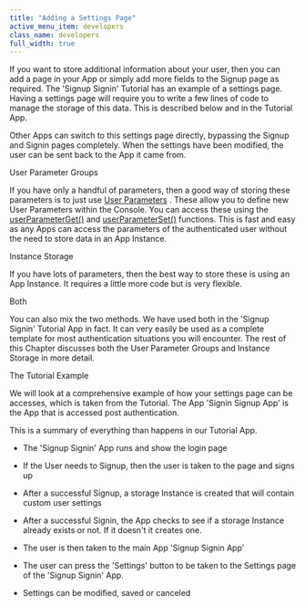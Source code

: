```yaml
---
title: "Adding a Settings Page"
active_menu_item: developers
class_name: developers
full_width: true
---
```



If you want to store additional information about your user, then you can add a page in your App or simply add more fields to the Signup page as required. The 'Signup Signin' Tutorial has an example of a settings page. Having a settings page will require you to write a few lines of code to manage the storage of this data. This is described below and in the Tutorial App.

Other Apps can switch to this settings page directly, bypassing the Signup and Signin pages completely. When the settings have been modified, the user can be sent back to the App it came from.

User Parameter Groups

If you have only a handful of parameters, then a good way of storing these parameters is to just use [User Parameters](../../../the-console/console-tabs/more/account-variables/user-parameters/index) . These allow you to define new User Parameters within the Console. You can access these using the [userParameterGet()](../../../../scripting-apis/client-api/app-functions/userparameterget) and [userParameterSet()](../../../../scripting-apis/client-api/app-functions/userparameterset) functions. This is fast and easy as any Apps can access the parameters of the authenticated user without the need to store data in an App Instance.

Instance Storage

If you have lots of parameters, then the best way to store these is using an App Instance. It requires a little more code but is very flexible.

Both

You can also mix the two methods. We have used both in the 'Signup Signin' Tutorial App in fact. It can very easily be used as a complete template for most authentication situations you will encounter. The rest of this Chapter discusses both the User Parameter Groups and Instance Storage in more detail.

The Tutorial Example

We will look at a comprehensive example of how your settings page can be accesses, which is taken from the Tutorial. The App 'Signin Signup App' is the App that is accessed post authentication.

This is a summary of everything than happens in our Tutorial App.

 - The 'Signup Signin' App runs and show the login page

 - If the User needs to Signup, then the user is taken to the page and signs up

 - After a successful Signup, a storage Instance is created that will contain custom user settings

 - After a successful Signin, the App checks to see if a storage Instance already exists or not. If it doesn't it creates one.

 - The user is then taken to the main App 'Signup Signin App'

 - The user can press the 'Settings' button to be taken to the Settings page of the 'Signup Signin' App.

 - Settings can be modified, saved or canceled

